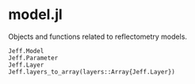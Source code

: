 # model.jl

Objects and functions related to reflectometry models.

```@docs
Jeff.Model
Jeff.Parameter
Jeff.Layer
Jeff.layers_to_array(layers::Array{Jeff.Layer})
```
